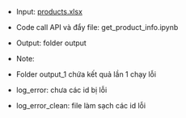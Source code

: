 * Input: [products.xlsx](project02/products.xlsx)    
* Code call API và đẩy file: get_product_info.ipynb  
* Output: folder output  

* Note: 
- Folder output_1 chứa kết quả lần 1 chạy lỗi
- log_error: chưa các id bị lỗi

- log_error_clean: file làm sạch các id lỗi
